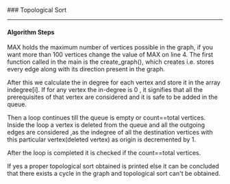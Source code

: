 ﻿﻿### Topological Sort --------------------------------------#### Algorithm StepsMAX holds the maximum number of vertices possible in the graph, if you want more than 100 vertices change the value of MAX on line 4.The first function called in the main is the create_graph(), which creates i.e. stores every edge along with its direction present in the graph.After this we calculate the in degree for each vertex and store it in the array indegree[i].If for any vertex the in-degree is 0 , it signifies that all the prerequisites of that vertex are considered and it is safe to be added in the queue.Then a loop continues till the queue is empty or count==total vertices.Inside the loop a vertex is deleted from the queue and all the outgoing edges are considered ,as the indegree of all the destination vertices with this particular vertex(deleted vertex) as origin is decremented by 1.After the loop is completed it is checked if the count==total vertices.If yes a proper topological sort obtained is printed else it can be concluded that there exists a cycle in the graph and topological sort can't be obtained.